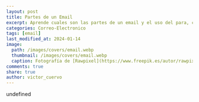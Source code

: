 ```yaml
---
layout: post
title: Partes de un Email
excerpt: Aprende cuales son las partes de un email y el uso del para, copia, copia oculta o asunto.
categories: Correo-Electronico
tags: [email]
last_modified_at: 2024-01-14
image:
  path: /images/covers/email.webp
  thumbnail: /images/covers/email.webp
  caption: Fotografía de [Rawpixel](https://www.freepik.es/autor/rawpixel-com)
comments: true
share: true
author: victor_cuervo
---
```

undefined